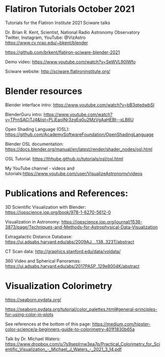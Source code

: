 # Flatiron Tutorials October 2021
Tutorials for the Flatiron Institute 2021 Sciware talks

Dr. Brian R. Kent, Scientist, National Radio Astronomy Observatory       
Twitter, Instagram, YouTube:  @VizAstro     
https://www.cv.nrao.edu/~bkent/blender        

https://github.com/brkent/flatiron-sciware-blender-2021

Demo video: https://www.youtube.com/watch?v=SeWVL90IWfo

Sciware website: http://sciware.flatironinstitute.org/

# Blender resources

Blender interface intro: https://www.youtube.com/watch?v=bB3qtedwbSI

BlenderGuru intro: https://www.youtube.com/watch?v=TPrnSACiTJ4&list=PLjEaoINr3zgEq0u2MzVgAaHEBt--xLB6U

Open Shading Language (OSL): https://github.com/AcademySoftwareFoundation/OpenShadingLanguage

Blender OSL documentation: https://docs.blender.org/manual/en/latest/render/shader_nodes/osl.html

OSL Tutorial:  https://thhube.github.io/tutorials/osl/osl.html
  
My YouTube channel - videos and tutorials:https://www.youtube.com/user/VisualizeAstronomy/videos

# Publications and References:
3D Scientific Visualization with Blender: https://iopscience.iop.org/book/978-1-6270-5612-0

Visualization in Astronomy: https://iopscience.iop.org/journal/1538-3873/page/Techniques-and-Methods-for-Astrophysical-Data-Visualization

Extragalactic Distance Database: https://ui.adsabs.harvard.edu/abs/2009AJ....138..323T/abstract

CT Scan data: http://graphics.stanford.edu/data/voldata/    

360 Video and Spherical Panoramas: https://ui.adsabs.harvard.edu/abs/2017PASP..129e8004K/abstract

# Visualization Colorimetry
https://seaborn.pydata.org/

https://seaborn.pydata.org/tutorial/color_palettes.html#general-principles-for-using-color-in-plots

See references at the bottom of this page:
https://medium.com/hipster-color-science/a-beginners-guide-to-colorimetry-401f1830b65a

Talk by Dr. Michael Waters: https://www.dropbox.com/s/7s9seplrnw3ea7p/Practical_Colorimetry_for_Scientific_Visualization_-_Michael_J_Waters_-_2021_3_14.pdf
